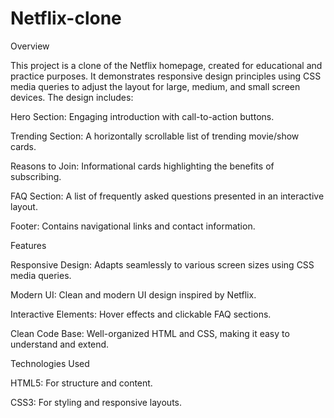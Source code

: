# Netflix-clone

Overview

This project is a clone of the Netflix homepage, created for educational and practice purposes. It demonstrates responsive design principles using CSS media queries to adjust the layout for large, medium, and small screen devices. The design includes:

Hero Section: Engaging introduction with call-to-action buttons.

Trending Section: A horizontally scrollable list of trending movie/show cards.

Reasons to Join: Informational cards highlighting the benefits of subscribing.

FAQ Section: A list of frequently asked questions presented in an interactive layout.

Footer: Contains navigational links and contact information.

Features

Responsive Design: Adapts seamlessly to various screen sizes using CSS media queries.

Modern UI: Clean and modern UI design inspired by Netflix.

Interactive Elements: Hover effects and clickable FAQ sections.

Clean Code Base: Well-organized HTML and CSS, making it easy to understand and extend.


Technologies Used

HTML5: For structure and content.

CSS3: For styling and responsive layouts.


